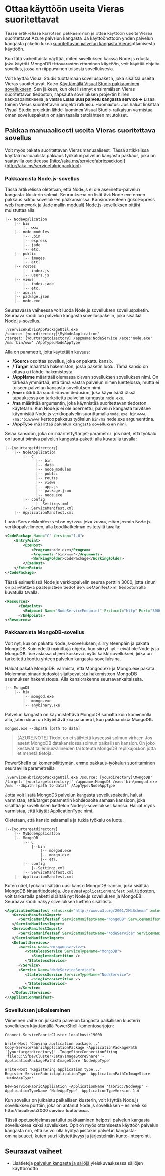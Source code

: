 <properties
   pageTitle="Ottaa käyttöön Node.js-sovellus, joka käyttää MongoDB | Microsoft Azure"
   description="Vaiheittainen kuvaus siitä, miten voit pakata useita Vieras suoritettavat Azure palvelun kangasta klusteri otettavat"
   services="service-fabric"
   documentationCenter=".net"
   authors="msfussell"
   manager="timlt"
   editor=""/>

<tags
   ms.service="service-fabric"
   ms.devlang="dotnet"
   ms.topic="article"
   ms.tgt_pltfrm="NA"
   ms.workload="NA"
   ms.date="10/22/2016"
   ms.author="msfussell;mikhegn"/>


# <a name="deploy-multiple-guest-executables"></a>Ottaa käyttöön useita Vieras suoritettavat

Tässä artikkelissa kerrotaan pakkaaminen ja ottaa käyttöön useita Vieras suoritettavat Azure palvelun kangasta. Ja käyttöönottoon yhden palvelun kangasta paketin lukea [suoritettavan palvelun kangasta Vieras](service-fabric-deploy-existing-app.md)ottamisesta käyttöön.

Kun tätä vaiheittaista näyttää, miten sovelluksen kanssa Node.js edusta, joka käyttää MongoDB tietovaraston ottaminen käyttöön, voit käyttää ohjeita sovellus, jossa on riippuvainen toisesta sovelluksesta.   

Voit käyttää Visual Studio tuottamaan sovelluspaketin, joka sisältää useita Vieras suoritettavat. Katso [Käyttämällä Visual Studio pakkaaminen sovellukseen](service-fabric-deploy-existing-app.md#using-visual-studio-to-package-an-existing-executable). Sen jälkeen, kun olet lisännyt ensimmäisen Vieras suoritettavan tiedoston, napsauta sovelluksen projektin hiiren kakkospainikkeella ja valitse **Lisää uusi palvelu kangasta service ->** Lisää toinen Vieras suoritettavan projekti ratkaisu. Huomautus: Jos haluat linkittää Visual Studio projektin lähde-luominen Visual Studio-ratkaisun varmistaa oman sovelluspaketin on ajan tasalla tietolähteen muutokset. 

## <a name="manually-package-the-multiple-guest-executable-application"></a>Pakkaa manuaalisesti useita Vieras suoritettava sovellus
Voit myös pakata suoritettavan Vieras manuaalisesti. Tässä artikkelissa käyttää manuaalista pakkaus työkalun palvelun kangasta pakkaus, joka on saatavilla osoitteessa [http://aka.ms/servicefabricpacktool](http://aka.ms/servicefabricpacktool).

### <a name="packaging-the-nodejs-application"></a>Pakkaamista Node.js-sovellus
Tässä artikkelissa oletetaan, että Node.js ei ole asennettu-palvelun kangasta-klusterin solmut. Seurauksena on lisättävä Node.exe ennen pakkaus solmu sovelluksen pääkansiossa. Kansiorakenteen (joko Express web framework ja Jade mallin moduuli) Node.js-sovelluksen pitäisi muistuttaa alla:

```
|-- NodeApplication
  	|-- bin
        |-- www
  	|-- node_modules
        |-- .bin
        |-- express
        |-- jade
        |-- etc.
  	|-- public
        |-- images
        |-- etc.
  	|-- routes
        |-- index.js
        |-- users.js
  	|-- views
        |-- index.jade
        |-- etc.
  	|-- app.js
  	|-- package.json
  	|-- node.exe
```

Seuraavassa vaiheessa voit luoda Node.js sovelluksen sovelluspaketin. Seuraava koodi luo palvelun kangasta sovelluspaketin, joka sisältää Node.js-sovellus.

```
.\ServiceFabricAppPackageUtil.exe /source:'[yourdirectory]\MyNodeApplication' /target:'[yourtargetdirectory] /appname:NodeService /exe:'node.exe' /ma:'bin/www' /AppType:NodeAppType
```

Alla on parametrit, joita käytetään kuvaus:

- **/Source** osoittaa sovellus, joka on pakattu kansio.
- **/ Target** määrittää hakemiston, jossa paketin luotu. Tämä kansio on oltava eri lähde-hakemistosta.
- **/AppName** määrittää olemassa olevan sovelluksen sovelluksen nimi. On tärkeää ymmärtää, että tämä vastaa palvelun nimen luettelossa, mutta ei toiseen palvelun kangasta sovelluksen nimi.
- **/exe** määrittää suoritettavan tiedoston, joka käynnistää tässä tapauksessa on tarkoitettu palvelun kangasta `node.exe`.
- **/ma** määrittää argumentin, joka käynnistää suoritettavan tiedoston käytetään. Kun Node.js ei ole asennettu, palvelun kangasta tarvitsee käynnistää Node.js verkkopalvelin suorittamalla `node.exe bin/www`.  `/ma:'bin/www'`kertoo pakkaus työkalun `bin/ma` node.exe argumenttina.
- **/AppType** määrittää palvelun kangasta sovelluksen nimi.

Selaa kansioon, joka on määritetty/target-parametria, jos näet, että työkalu on luonut toimiva palvelun kangasta-paketti alla kuvatulla tavalla:

```
|--[yourtargetdirectory]
  	|-- NodeApplication
        |-- C
              |-- bin
              |-- data
              |-- node_modules
              |-- public
              |-- routes
              |-- views
              |-- app.js
              |-- package.json
              |-- node.exe
        |-- config
              |--Settings.xml
        |-- ServiceManifest.xml
  	|-- ApplicationManifest.xml
```
Luotu ServiceManifest.xml on nyt osa, joka kuvaa, miten jostain Node.js verkkopalvelimeen, alla koodikatkelman esitetyllä tavalla:

```xml
<CodePackage Name="C" Version="1.0">
    <EntryPoint>
        <ExeHost>
            <Program>node.exe</Program>
            <Arguments>'bin/www'</Arguments>
            <WorkingFolder>CodePackage</WorkingFolder>
        </ExeHost>
    </EntryPoint>
</CodePackage>
```
Tässä esimerkissä Node.js verkkopalvelin seuraa porttiin 3000, jotta sinun on päivitettävä päätepisteen tiedot ServiceManifest.xml tiedoston alla kuvatulla tavalla.   

```xml
<Resources>
      <Endpoints>
        <Endpoint Name="NodeServiceEndpoint" Protocol="http" Port="3000" Type="Input" />
      </Endpoints>
</Resources>
```
### <a name="packaging-the-mongodb-application"></a>Pakkaamista MongoDB-sovellus
Voit nyt, kun on pakattu Node.js-sovelluksen, siirry eteenpäin ja pakata MongoDB. Kuin edellä mainittuja ohjeita, kun siirryt nyt – eivät ole Node.js ja MongoDB. Itse asiassa ohjeet koskevat myös kaikki sovellukset, jotka on tarkoitettu koottu yhteen palvelun kangasta-sovelluksina.  

Haluat pakata MongoDB, varmista, että Mongod.exe ja Mongo.exe pakata. Molemmat binaaritiedostot sijaitsevat `bin` hakemistoon MongoDB asennuksen hakemistossa. Alla kansiorakenne seuraavankaltaiselta.

```
|-- MongoDB
  	|-- bin
        |-- mongod.exe
        |-- mongo.exe
        |-- anybinary.exe
```
Palvelun kangasta on käynnistettävä MongoDB samalta kuin komennolla alla, joten sinun on käytettävä `/ma` parametri, kun pakkaamista MongoDB.

```
mongod.exe --dbpath [path to data]
```
> [AZURE.NOTE] Tiedot on ei säilytetä kyseessä solmun virheen Jos asetat MongoDB datakansiossa solmun paikallisen kansion. On joko kestävät tallennusvälineiden tai toteuta MongoDB replikajoukon jotta et menetä tietoja.  

PowerShellin tai komentoliittymän, emme pakkaus-työkalun suorittaminen seuraavilla parametreilla:

```
.\ServiceFabricAppPackageUtil.exe /source: [yourdirectory]\MongoDB' /target:'[yourtargetdirectory]' /appname:MongoDB /exe:'bin\mongod.exe' /ma:'--dbpath [path to data]' /AppType:NodeAppType
```

Jotta voit lisätä MongoDB palvelun kangasta sovelluspaketin, haluat varmistaa, että/target parametrin kohdeosoite samaan kansioon, joka sisältää jo sovelluksen luettelon Node.js-sovelluksen kanssa. Haluat myös varmistaa, että käytät ApplicationType nimi.

Oletetaan, että kansio selaamalla ja tutkia työkalu on luotu.

```
|--[yourtargetdirectory]
  	|-- MyNodeApplication
  	|-- MongoDB
        |-- C
            |--bin
                |-- mongod.exe
                |-- mongo.exe
                |-- etc.
        |-- config
            |--Settings.xml
        |-- ServiceManifest.xml
  	|-- ApplicationManifest.xml
```
Kuten näet, työkalu lisätään uusi kansio MongoDB-kansio, joka sisältää MongoDB binaaritiedostoja. Jos avaat `ApplicationManifest.xml` tiedoston, voit tarkastella paketti sisältää nyt Node.js sovelluksen ja MongoDB. Seuraava koodi näkyy sovelluksen luettelo sisällöstä.

```xml
<ApplicationManifest xmlns:xsd="http://www.w3.org/2001/XMLSchema" xmlns:xsi="http://www.w3.org/2001/XMLSchema-instance" ApplicationTypeName="MyNodeApp" ApplicationTypeVersion="1.0" xmlns="http://schemas.microsoft.com/2011/01/fabric">
   <ServiceManifestImport>
      <ServiceManifestRef ServiceManifestName="MongoDB" ServiceManifestVersion="1.0" />
   </ServiceManifestImport>
   <ServiceManifestImport>
      <ServiceManifestRef ServiceManifestName="NodeService" ServiceManifestVersion="1.0" />
   </ServiceManifestImport>
   <DefaultServices>
      <Service Name="MongoDBService">
         <StatelessService ServiceTypeName="MongoDB">
            <SingletonPartition />
         </StatelessService>
      </Service>
      <Service Name="NodeServiceService">
         <StatelessService ServiceTypeName="NodeService">
            <SingletonPartition />
         </StatelessService>
      </Service>
   </DefaultServices>
</ApplicationManifest>  
```

### <a name="publishing-the-application"></a>Sovelluksen julkaiseminen
Viimeinen vaihe on julkaista palvelun kangasta paikallisen klusterin sovelluksen käyttämällä PowerShell-komentosarjojen:

```
Connect-ServiceFabricCluster localhost:19000

Write-Host 'Copying application package...'
Copy-ServiceFabricApplicationPackage -ApplicationPackagePath '[yourtargetdirectory]' -ImageStoreConnectionString 'file:C:\SfDevCluster\Data\ImageStoreShare' -ApplicationPackagePathInImageStore 'NodeAppType'

Write-Host 'Registering application type...'
Register-ServiceFabricApplicationType -ApplicationPathInImageStore 'NodeAppType'

New-ServiceFabricApplication -ApplicationName 'fabric:/NodeApp' -ApplicationTypeName 'NodeAppType' -ApplicationTypeVersion 1.0  
```

Kun sovellus on julkaistu paikallisen klusterin, voit käyttää Node.js sovelluksen porttiin, joka on antanut Node.js sovelluksen – esimerkiksi http://localhost:3000 service-luettelossa.

Tässä opetusohjelmassa tullut pakkaaminen helposti palvelun kangasta sovelluksena kaksi sovellukset. Opit on myös ottamisesta käyttöön palvelun kangasta niin, että se voi olla hyötyä joistakin palvelun kangasta-ominaisuudet, kuten suuri käytettävyys ja järjestelmän kunto-integrointi.

## <a name="next-steps"></a>Seuraavat vaiheet

- Lisätietoja [palvelun kangasta ja säilöjä](service-fabric-containers-overview.md) yleiskuvauksessa säilöjen käyttöönotto
